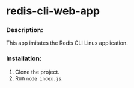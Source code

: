 # redis-cli-web-app

### Description:
This app imitates the Redis CLI Linux application.

### Installation:
1. Clone the project.
2. Run `node index.js`.


